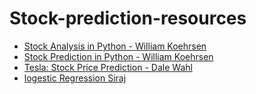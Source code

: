 # Stock-prediction-resources
* [Stock Analysis in Python - William Koehrsen](https://towardsdatascience.com/stock-analysis-in-python-a0054e2c1a4c)  
* [Stock Prediction in Python - William Koehrsen](https://towardsdatascience.com/stock-prediction-in-python-b66555171a2)  
* [Tesla: Stock Price Prediction - Dale Wahl](https://towardsdatascience.com/tesla-stock-price-prediction-f16a702f67d7?source=bookmarks---------10----------------)  
* [logestic Regression Siraj](https://github.com/llSourcell/logistic_regression_newtons_method/blob/master/NewtonCode.ipynb)
